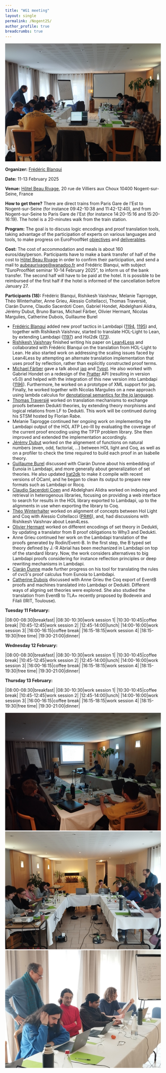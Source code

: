 ```yaml
---
title: "WG1 meeting"
layout: single
permalink: /Nogent25/
author_profile: true
breadcrumbs: true
---
```


<img src="/_pages/WG1/Nogent25/IMG_20250211_094409.jpg"/>

**Organizer:** [Frédéric Blanqui](https://blanqui.gitlabpages.inria.fr/)

**Date:** 11-13 February 2025

**Venue:** <a href="https://www.hotel-beaurivage-nogentsurseine.com/">Hôtel Beau Rivage</a>, 20 rue de Villiers aux Choux 10400 Nogent-sur-Seine, France

**How to get there?** There are direct trains from Paris Gare de l'Est to Nogent-sur-Seine (for instance 09:42-10:38 and 11:42-12:40), and from Nogent-sur-Seine to Paris Gare de l'Est (for instance 14:20-15:16 and 15:20-16:19). The hotel is a 20-minutes walk from the train station.

**Program:** The goal is to discuss logic encodings and proof translation tools, taking advantage of the participation of experts on various languages and tools, to make progress on EuroProofNet [objectives](../objectives) and [deliverables](../deliverables).

**Cost:** The cost of accommodation and meals is about 160 euros/day/person. Participants have to make a bank transfer of half of the cost to <a href="https://www.hotel-beaurivage-nogentsurseine.com/">Hôtel Beau Rivage</a> in order to confirm their participation, and send a mail to aubeaurivage@wanadoo.fr and Frédéric Blanqui, with subject "EuroProofNet seminar 10-14 February 2025", to inform us of the bank transfer. The second half will have to be paid at the hotel. It is possible to be reimbursed of the first half if the hotel is informed of the cancellation before January 27.

**Participants (18):** Frédéric Blanqui, Rishikesh Vaishnav, Melanie Taprogge, Théo Winterhalter, Anne Grieu, Alessio Coltellacci, Thomas Traversié, Ciarán Dunne, Claudio Sacerdoti Coen, Gabriel Hondet, Abdelghani Alidra, Jérémy Dubut, Bruno Barras, Michael Färber, Olivier Hermant, Nicolas Margulies, Catherine Dubois, Guillaume Burel

- [Frédéric Blanqui](https://blanqui.gitlabpages.inria.fr/) added new proof tactics in Lambdapi ([1194](https://github.com/Deducteam/lambdapi/pull/1194), [1195](https://github.com/Deducteam/lambdapi/pull/1195)) and, together with Rishikesh Vaishnav, started to translate HOL-Light to Lean, by extending Lambdapi ([1197](https://github.com/Deducteam/lambdapi/pull/1197)) and Hol2dk ([173](https://github.com/Deducteam/hol2dk/pull/173)).
- [Rishikesh Vaishnav](https://lmf.cnrs.fr/Perso/RishVaishnav) finished writing his paper on [Lean4Less](https://github.com/rish987/Lean4Less) and collaborated with Frédéric Blanqui on the translation from HOL-Light to Lean. He also started work on addressing the scaling issues faced by Lean4Less by attempting an alternate translation implementation that uses proof by reflection, rather than explicitly constructed proof terms.
- [Michael Färber](https://gedenkt.at/) gave a talk about [jaq](https://github.com/01mf02/jaq) and [Typst](https://typst.app/). He also worked with Gabriel Hondet on a redesign of the [Pratter](https://forge.tedomum.net/koizel/pratter) API (resulting in version v5.0) and helped with the integration of this new version into Lambdapi ([1196](https://github.com/Deducteam/lambdapi/pull/1196)). Furthermore, he worked on a prototype of XML support for jaq. Finally, he worked together with Nicolas Margulies on a new approach using lambda calculus for [denotational semantics for the jq language](https://github.com/01mf02/jq-lang-spec).
- [Thomas Traversié](https://thomastraversie.github.io/) worked on translation mechanisms to exchange proofs between Dedukti theories, by extending theory morphisms and logical relations from LF to Dedukti. This work will be continued during his STSM hosted by Florian Rabe.
- Melanie Taprogge continued her ongoing work on implementing the Lambdapi output of the HOL ATP Leo-III by evaluating the coverage of the current proof encoding using the TPTP problem library. She then improved and extended the implementation accordingly.
- [Jérémy Dubut](https://jeremydubut.com) worked on the alignement of functions on natural numbers (even, odd, factorial, ...) between HOL light and Coq, as well as on a profiler to check the time required to build each proof in an Isabelle theory.
- [Guillaume Burel](http://web4.ensiie.fr/~guillaume.burel/) discussed with Ciarán Dunne about his embedding of Eunoia in Lambdapi, and more generally about generalization of  set theories. He also updated [lrat2dk](https://github.com/gburel/lrat2dk) to make it compile with recent versions of OCaml, and he began to clean its output to prepare new formats such as Lambdapi or Rocq.
- [Claudio Sacerdoti Coen](https://www.unibo.it/sitoweb/claudio.sacerdoticoen/en) and Abdelghani Alidra worked on indexing and retrieval in heterogenous libraries, focusing on providing a web interface to search for results in the HOL library exported to Lambdapi, up to the alignments in use when exporting the library to Coq.
- [Théo Winterhalter](https://theowinterhalter.github.io/) worked on alignment of concepts between Hol Light and Coq with Alessio Coltellacci ([PR#6](https://github.com/Deducteam/coq-hol-light/pull/6)), and, had discussions with Rishikesh Vaishnav about Lean4Less.
- [Olivier Hermant](https://www.cri.minesparis.psl.eu/~hermant/) worked on different encodings of set theory in Dedukti, by updating a translator from B proof obligations to Why3 and Dedukti.
- Anne Grieu continued her work on the Lambdapi translation of the proofs generated by Rodin/Event-B. In the first step, the B typed set theory defined by J.-R Abrial has been mechanized in Lambdapi on top of the  standard library. Now, the work considers alternatives to big Lambdapi proofs considering for instance reflection principles or deep rewriting mechanisms in Lambdapi.
- [Ciarán Dunne](https://ciaran-matthew-dunne.github.io/) made further progress on his tool for translating the rules of cvc5's proof calculus from Eunoia to Lambdapi. 
- [Catherine Dubois](http://web4.ensiie.fr/~catherine.dubois/) discussed with Anne Grieu the Coq export of EventB proofs and machines translated into Lambdapi or Dedukti. Different ways of aligning set theories were explored. She also studied the translation from EventB to TLA+ recently proposed by Bodeveix and Filali (IRIT, Toulouse).

**Tuesday 11 February:**

|08:00-08:30|breakfast|
|08:30-10:30|work session 1|
|10:30-10:45|coffee break|
|10:45-12:45|work session 2|
|12:45-14:00|lunch|
|14:00-16:00|work session 3|
|16:00-16:15|coffee break|
|16:15-18:15|work session 4|
|18:15-19:30|free time|
|19:30-21:00|dinner|

**Wednesday 12 February:**

|08:00-08:30|breakfast|
|08:30-10:30|work session 1|
|10:30-10:45|coffee break|
|10:45-12:45|work session 2|
|12:45-14:00|lunch|
|14:00-16:00|work session 3|
|16:00-16:15|coffee break|
|16:15-18:15|work session 4|
|18:15-19:30|free time|
|19:30-21:00|dinner|

**Thursday 13 February:**

|08:00-08:30|breakfast|
|08:30-10:30|work session 1|
|10:30-10:45|coffee break|
|10:45-12:45|work session 2|
|12:45-14:00|lunch|
|14:00-16:00|work session 3|
|16:00-16:15|coffee break|
|16:15-18:15|work session 4|
|18:15-19:30|free time|
|19:30-21:00|dinner|


<img src="/_pages/WG1/Nogent25/IMG_20250211_192948.jpg"/>
<img src="/_pages/WG1/Nogent25/IMG_20250211_094446.jpg"/>
<img src="/_pages/WG1/Nogent25/IMG_20250211_094349.jpg"/>
